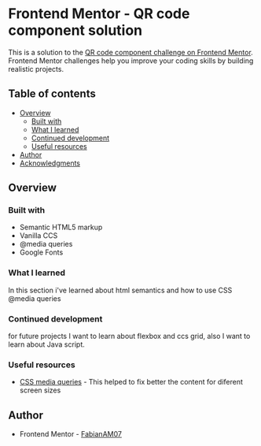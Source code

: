 # Frontend Mentor - QR code component solution

This is a solution to the [QR code component challenge on Frontend Mentor](https://www.frontendmentor.io/challenges/qr-code-component-iux_sIO_H). Frontend Mentor challenges help you improve your coding skills by building realistic projects. 

## Table of contents

- [Overview](#overview)
  - [Built with](#built-with)
  - [What I learned](#what-i-learned)
  - [Continued development](#continued-development)
  - [Useful resources](#useful-resources)
- [Author](#author)
- [Acknowledgments](#acknowledgments)

## Overview

### Built with

- Semantic HTML5 markup
- Vanilla CCS
- @media queries
- Google Fonts

### What I learned

In this section i've learned about html semantics and how to use CSS @media queries

### Continued development

for future projects I want to learn about flexbox and ccs grid, also I want to learn about Java script.


### Useful resources

- [CSS media queries](https://www.w3schools.com/css/css_rwd_mediaqueries.asp) - This helped to fix better the content for diferent screen sizes

## Author

- Frontend Mentor - [FabianAM07](https://www.frontendmentor.io/profile/FabianAM07)


